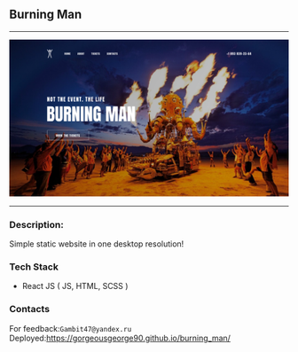 ## Burning Man 

***

![pic](src/assets/img/First%20screen.svg)

***

### Description:

Simple static website in one desktop resolution!

### Tech Stack

* React JS ( JS, HTML, SCSS )

### Contacts

For feedback:`Gambit47@yandex.ru`<br>
Deployed:https://gorgeousgeorge90.github.io/burning_man/

